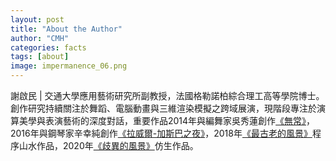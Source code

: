 ```yaml
---
layout: post
title: "About the Author"
author: "CMH"
categories: facts
tags: [about]
image: impermanence_06.png
---
```


謝啟民 | 
交通大學應用藝術研究所副教授，法國格勒諾柏綜合理工高等學院博士。創作研究持續關注於舞蹈、電腦動畫與三維渲染模擬之跨域展演，現階段專注於演算美學與表演藝術的深度對話，重要作品2014年與編舞家吳秀蓮創作[《無常》](https://www.youtube.com/watch?v=Hk2hW2dM8do)，2016年與鋼琴家辛幸純創作[《拉威爾-加斯巴之夜》](https://www.youtube.com/watch?v=i07PEt7zZhI)，2018年[《最古老的風景》](https://drive.google.com/file/d/1K5cCoSDCmt1V498X2V1oRnarGMUCKC8L/view?usp=sharing)程序山水作品，2020年[《歧異的風景》](https://drive.google.com/file/d/1h_O7x2JTLfd0nvkY2t2hGX8HdyVIW2jj/view?usp=sharing)仿生作品。
